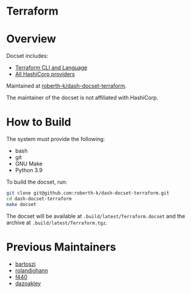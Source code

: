 Terraform
=========

# Overview

Docset includes:

- [Terraform CLI and Language](https://www.terraform.io/docs)
- [All HashiCorp providers](https://registry.terraform.io/namespaces/hashicorp)

Maintained at [roberth-k/dash-docset-terraform](https://github.com/roberth-k/dash-docset-terraform).

The maintainer of the docset is not affiliated with HashiCorp.

# How to Build

The system must provide the following:

- bash
- git
- GNU Make
- Python 3.9

To build the docset, run:

```bash
git clone git@github.com:roberth-k/dash-docset-terraform.git
cd dash-docset-terraform
make docset
```

The docset will be available at `.build/latest/Terraform.docset` and the archive at `.build/latest/Terraform.tgz`.

# Previous Maintainers

- [bartoszj](https://github.com/bartoszj)
- [rolandjohann](https://github.com/rolandjohann)
- [f440](https://github.com/f440)
- [dazoakley](https://github.com/dazoakley)
